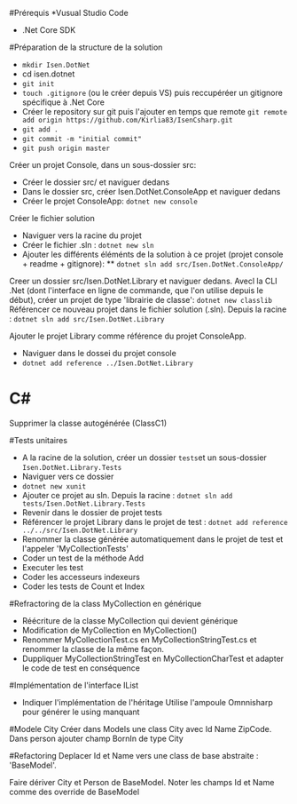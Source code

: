 #Prérequis
*Vusual Studio Code
* .Net Core SDK

#Préparation de la structure de la solution
* `mkdir Isen.DotNet`
* cd isen.dotnet
* `git init`
* `touch .gitignore` (ou le créer depuis VS) puis reccupéréer un gitignore spécifique à .Net Core
* Créer le repository sur git puis l'ajouter en temps que remote `git remote add origin https://github.com/Kirlia83/IsenCsharp.git`
* `git add .`
* `git commit -m "initial commit"`
* `git push origin master`

Créer un projet Console, dans un sous-dossier src:
* Créer le dossier src/ et naviguer dedans
* Dans le dossier src, créer Isen.DotNet.ConsoleApp et naviguer dedans
* Créer le projet ConsoleApp: `dotnet new console`

Créer le fichier solution
* Naviguer vers la racine du projet
* Créer le fichier .sln : `dotnet new sln`
* Ajouter les différents éléménts de la solution à ce projet (projet console + readme + gitignore):
** `dotnet sln add src/Isen.DotNet.ConsoleApp/`

Creer un dossier src/Isen.DotNet.Library et naviguer dedans.
Avecl la CLI .Net (dont l'interface en ligne de commande, que l'on utilise depuis le début), créer un projet de type 'librairie de classe':
`dotnet new classlib`
Référencer ce nouveau projet dans le fichier solution (.sln).
Depuis la racine : `dotnet sln add src/Isen.DotNet.Library`

Ajouter le projet Library comme référence du projet ConsoleApp.
* Naviguer dans le dossei du projet console
* `dotnet add reference ../Isen.DotNet.Library` 

# C#
Supprimer la classe autogénérée (ClassC1)

#Tests unitaires
* A la racine de la solution, créer un dossier `tests`et un sous-dossier `Isen.DotNet.Library.Tests`
* Naviguer vers ce dossier
* `dotnet new xunit`
* Ajouter ce projet au sln. Depuis la racine : `dotnet sln add tests/Isen.DotNet.Library.Tests`
* Revenir dans le dossier de projet tests
* Référencer le projet Library dans le projet de test : `dotnet add reference ../../src/Isen.DotNet.Library`
* Renommer la classe générée automatiquement dans le projet de test et l'appeler 'MyCollectionTests'
* Coder un test de la méthode Add
* Executer les test
* Coder les accesseurs indexeurs
* Coder les tests de Count et Index

#Refractoring de la class MyCollection en générique
* Réécriture de la classe MyCollection qui devient générique
* Modification de MyCollection en MyCollection<string>()
* Renommer MyCollectionTest.cs en MyCollectionStringTest.cs et renommer la classe de la même façon.
* Duppliquer MyCollectionStringTest en MyCollectionCharTest et adapter le code de test en conséquence

#Implémentation de l'interface IList<T>
* Indiquer l'implémentation de l'héritage
Utilise l'ampoule Omnnisharp pour générer le using manquant

#Modele City
Créer dans Models une class City avec Id Name ZipCode.
Dans person ajouter champ BornIn de type City

#Refactoring
Deplacer Id et Name vers une class de base abstraite : 'BaseModel'.

Faire dériver City et Person de BaseModel.
Noter les champs Id et Name comme des override de BaseModel